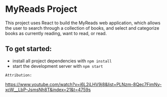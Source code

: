 # MyReads Project

This project uses React to build the MyReads web application, which allows the user to search through a collection of books, and select and categorize books as currently reading, want to read, or read.

## To get started:

- install all project dependencies with `npm install`
- start the development server with `npm start`

`Attribution:`

https://www.youtube.com/watch?v=i6L2jLHV9j8&list=PLNzm-8Qec7FimNy-xcW__LbP-JsmsNh8T&index=21&t=4759s
